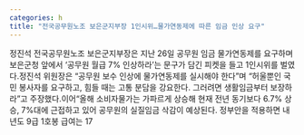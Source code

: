 ```yaml
---
categories: h
title: "전국공무원노조 보은군지부장 1인시위…물가연동제에 따른 임금 인상 요구"
---
```

정진석 전국공무원노조 보은군지부장은 지난 26일 공무원 임금 물가연동제를 요구하며 보은군청 앞에서 ‘공무원 월급 7% 인상하라’는 문구가 담긴 피켓을 들고 1인시위를 벌였다.정진석 위원장은 “공무원 보수 인상에 물가연동제를 실시해야 한다”며 “허울뿐인 국민 봉사자를 요구하고, 힘들 때는 고통 분담을 강요한다. 그러려면 생활임금부터 보장하라”고 주장했다.이어“올해 소비자물가는 가파르게 상승해 현재 전년 동기보다 6.7% 상승, 7%대에 근접하고 있어 공무원의 실질임금 삭감이 예상된다. 정부안을 적용하면 내년도 9급 1호봉 급여는 17